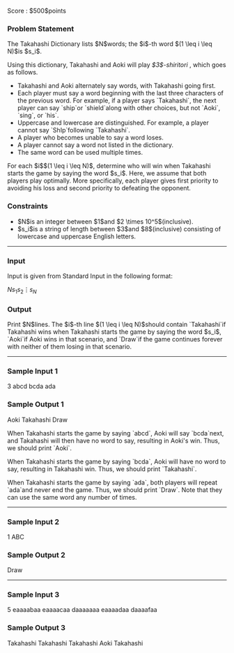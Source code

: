 
<div>

<span>

<span>

<p>
Score : $500$points
</p>

<div>

<section>

### **Problem Statement**

<p>
The Takahashi Dictionary lists $N$words; the $i$-th word $(1 \leq i \leq N)$is $s_i$.
</p>

<p>
Using this dictionary, Takahashi and Aoki will play 
<em>
$3$-shiritori
</em>
, which goes as follows.
</p>

<ul>

<li>
Takahashi and Aoki alternately say words, with Takahashi going first.
</li>

<li>
Each player must say a word beginning with the last three characters of the previous word. For example, if a player says `Takahashi`, the next player can say `ship`or `shield`along with other choices, but not `Aoki`, `sing`, or `his`.
</li>

<li>
Uppercase and lowercase are distinguished. For example, a player cannot say `ShIp`following `Takahashi`.
</li>

<li>
A player who becomes unable to say a word loses.
</li>

<li>
A player cannot say a word not listed in the dictionary.
</li>

<li>
The same word can be used multiple times.
</li>

</ul>

<p>
For each $i$$(1 \leq i \leq N)$, determine who will win when Takahashi starts the game by saying the word $s_i$. Here, we assume that both players play optimally. More specifically, each player gives first priority to avoiding his loss and second priority to defeating the opponent.
</p>

</section>

</div>

<div>

<section>

### **Constraints**

<ul>

<li>
$N$is an integer between $1$and $2 \times 10^5$(inclusive).
</li>

<li>
$s_i$is a string of length between $3$and $8$(inclusive) consisting of lowercase and uppercase English letters.
</li>

</ul>

</section>

</div>

---

<div>

<div>

<section>

### **Input**

<p>
Input is given from Standard Input in the following format:
</p>

<div>

$N$$s_1$$s_2$$\vdots$$s_N$
</div>

</section>

</div>

<div>

<section>

### **Output**

<p>
Print $N$lines. The $i$-th line $(1 \leq i \leq N)$should contain `Takahashi`if Takahashi wins when Takahashi starts the game by saying the word $s_i$, `Aoki`if Aoki wins in that scenario, and `Draw`if the game continues forever with neither of them losing in that scenario.
</p>

</section>

</div>

</div>

---

<div>

<section>

### **Sample Input 1**

<div>

3
abcd
bcda
ada

</div>

</section>

</div>

<div>

<section>

### **Sample Output 1**

<div>

Aoki
Takahashi
Draw

</div>

<p>
When Takahashi starts the game by saying `abcd`, Aoki will say `bcda`next, and Takahashi will then have no word to say, resulting in Aoki's win. Thus, we should print `Aoki`.
</p>

<p>
When Takahashi starts the game by saying `bcda`, Aoki will have no word to say, resulting in Takahashi win. Thus, we should print `Takahashi`.
</p>

<p>
When Takahashi starts the game by saying `ada`, both players will repeat `ada`and never end the game. Thus, we should print `Draw`. Note that they can use the same word any number of times.
</p>

</section>

</div>

---

<div>

<section>

### **Sample Input 2**

<div>

1
ABC

</div>

</section>

</div>

<div>

<section>

### **Sample Output 2**

<div>

Draw

</div>

</section>

</div>

---

<div>

<section>

### **Sample Input 3**

<div>

5
eaaaabaa
eaaaacaa
daaaaaaa
eaaaadaa
daaaafaa

</div>

</section>

</div>

<div>

<section>

### **Sample Output 3**

<div>

Takahashi
Takahashi
Takahashi
Aoki
Takahashi

</div>

</section>

</div>

</span>

</span>

</div>
